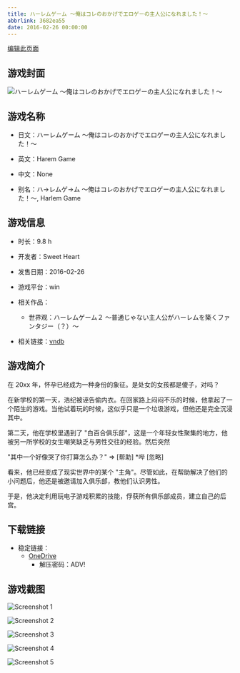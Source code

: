 ```yaml
---
title: ハーレムゲーム ～俺はコレのおかげでエロゲーの主人公になれました！～
abbrlink: 3682ea55
date: 2016-02-26 00:00:00
---
```

[编辑此页面](https://github.com/ACG-3/ADV3-source/blob/main/source/_posts/games/%E3%83%8F%E3%83%BC%E3%83%AC%E3%83%A0%E3%82%B2%E3%83%BC%E3%83%A0%20%EF%BD%9E%E4%BF%BA%E3%81%AF%E3%82%B3%E3%83%AC%E3%81%AE%E3%81%8A%E3%81%8B%E3%81%92%E3%81%A7%E3%82%A8%E3%83%AD%E3%82%B2%E3%83%BC%E3%81%AE%E4%B8%BB%E4%BA%BA%E5%85%AC%E3%81%AB%E3%81%AA%E3%82%8C%E3%81%BE%E3%81%97%E3%81%9F%EF%BC%81%EF%BD%9E.md)

## 游戏封面

![ハーレムゲーム ～俺はコレのおかげでエロゲーの主人公になれました！～](https://pan.timero.xyz/onedrive/img_lib_001/%E3%83%8F%E3%83%BC%E3%83%AC%E3%83%A0%E3%82%B2%E3%83%BC%E3%83%A0%20%EF%BD%9E%E4%BF%BA%E3%81%AF%E3%82%B3%E3%83%AC%E3%81%AE%E3%81%8A%E3%81%8B%E3%81%92%E3%81%A7%E3%82%A8%E3%83%AD%E3%82%B2%E3%83%BC%E3%81%AE%E4%B8%BB%E4%BA%BA%E5%85%AC%E3%81%AB%E3%81%AA%E3%82%8C%E3%81%BE%E3%81%97%E3%81%9F%EF%BC%81%EF%BD%9E_cover.avif)


## 游戏名称

- 日文：ハーレムゲーム ～俺はコレのおかげでエロゲーの主人公になれました！～
- 英文：Harem Game
- 中文：None

- 别名：ハ→レムゲ→ム ～俺はコレのおかげでエロゲーの主人公になれました！～, Harlem Game


## 游戏信息

- 时长：9.8 h
- 开发者：Sweet Heart
- 发售日期：2016-02-26
- 游戏平台：win
- 相关作品：
   - 世界观：ハーレムゲーム２ ～普通じゃない主人公がハーレムを築くファンタジー（？）～

- 相关链接：[vndb](https://vndb.org/v18721)


## 游戏简介

在 20xx 年，怀孕已经成为一种身份的象征。是处女的女孩都是傻子，对吗？

在新学校的第一天，浩纪被诬告偷内衣。在回家路上闷闷不乐的时候，他拿起了一个陌生的游戏。当他试着玩的时候，这似乎只是一个垃圾游戏，但他还是完全沉浸其中。

第二天，他在学校里遇到了 "白百合俱乐部"，这是一个年轻女性聚集的地方，他被另一所学校的女生嘲笑缺乏与男性交往的经验。然后突然

"其中一个好像哭了你打算怎么办？"
⇒ [帮助] *哔
[忽略]

看来，他已经变成了现实世界中的某个 "主角"。尽管如此，在帮助解决了他们的小问题后，他还是被邀请加入俱乐部，教他们认识男性。

于是，他决定利用玩电子游戏积累的技能，俘获所有俱乐部成员，建立自己的后宫。




## 下载链接

- 稳定链接：
    - [OneDrive](https://pan.timero.xyz/onedrive/adv_lib_001/%E3%83%8F%E3%83%BC%E3%83%AC%E3%83%A0%E3%82%B2%E3%83%BC%E3%83%A0%20%EF%BD%9E%E4%BF%BA%E3%81%AF%E3%82%B3%E3%83%AC%E3%81%AE%E3%81%8A%E3%81%8B%E3%81%92%E3%81%A7%E3%82%A8%E3%83%AD%E3%82%B2%E3%83%BC%E3%81%AE%E4%B8%BB%E4%BA%BA%E5%85%AC%E3%81%AB%E3%81%AA%E3%82%8C%E3%81%BE%E3%81%97%E3%81%9F%EF%BC%81%EF%BD%9E)
        - 解压密码：ADV!



## 游戏截图


![Screenshot 1](https://pan.timero.xyz/onedrive/img_lib_001/%E3%83%8F%E3%83%BC%E3%83%AC%E3%83%A0%E3%82%B2%E3%83%BC%E3%83%A0%20%EF%BD%9E%E4%BF%BA%E3%81%AF%E3%82%B3%E3%83%AC%E3%81%AE%E3%81%8A%E3%81%8B%E3%81%92%E3%81%A7%E3%82%A8%E3%83%AD%E3%82%B2%E3%83%BC%E3%81%AE%E4%B8%BB%E4%BA%BA%E5%85%AC%E3%81%AB%E3%81%AA%E3%82%8C%E3%81%BE%E3%81%97%E3%81%9F%EF%BC%81%EF%BD%9E_Screenshot_1.avif)

![Screenshot 2](https://pan.timero.xyz/onedrive/img_lib_001/%E3%83%8F%E3%83%BC%E3%83%AC%E3%83%A0%E3%82%B2%E3%83%BC%E3%83%A0%20%EF%BD%9E%E4%BF%BA%E3%81%AF%E3%82%B3%E3%83%AC%E3%81%AE%E3%81%8A%E3%81%8B%E3%81%92%E3%81%A7%E3%82%A8%E3%83%AD%E3%82%B2%E3%83%BC%E3%81%AE%E4%B8%BB%E4%BA%BA%E5%85%AC%E3%81%AB%E3%81%AA%E3%82%8C%E3%81%BE%E3%81%97%E3%81%9F%EF%BC%81%EF%BD%9E_Screenshot_2.avif)

![Screenshot 3](https://pan.timero.xyz/onedrive/img_lib_001/%E3%83%8F%E3%83%BC%E3%83%AC%E3%83%A0%E3%82%B2%E3%83%BC%E3%83%A0%20%EF%BD%9E%E4%BF%BA%E3%81%AF%E3%82%B3%E3%83%AC%E3%81%AE%E3%81%8A%E3%81%8B%E3%81%92%E3%81%A7%E3%82%A8%E3%83%AD%E3%82%B2%E3%83%BC%E3%81%AE%E4%B8%BB%E4%BA%BA%E5%85%AC%E3%81%AB%E3%81%AA%E3%82%8C%E3%81%BE%E3%81%97%E3%81%9F%EF%BC%81%EF%BD%9E_Screenshot_3.avif)

![Screenshot 4](https://pan.timero.xyz/onedrive/img_lib_001/%E3%83%8F%E3%83%BC%E3%83%AC%E3%83%A0%E3%82%B2%E3%83%BC%E3%83%A0%20%EF%BD%9E%E4%BF%BA%E3%81%AF%E3%82%B3%E3%83%AC%E3%81%AE%E3%81%8A%E3%81%8B%E3%81%92%E3%81%A7%E3%82%A8%E3%83%AD%E3%82%B2%E3%83%BC%E3%81%AE%E4%B8%BB%E4%BA%BA%E5%85%AC%E3%81%AB%E3%81%AA%E3%82%8C%E3%81%BE%E3%81%97%E3%81%9F%EF%BC%81%EF%BD%9E_Screenshot_4.avif)

![Screenshot 5](https://pan.timero.xyz/onedrive/img_lib_001/%E3%83%8F%E3%83%BC%E3%83%AC%E3%83%A0%E3%82%B2%E3%83%BC%E3%83%A0%20%EF%BD%9E%E4%BF%BA%E3%81%AF%E3%82%B3%E3%83%AC%E3%81%AE%E3%81%8A%E3%81%8B%E3%81%92%E3%81%A7%E3%82%A8%E3%83%AD%E3%82%B2%E3%83%BC%E3%81%AE%E4%B8%BB%E4%BA%BA%E5%85%AC%E3%81%AB%E3%81%AA%E3%82%8C%E3%81%BE%E3%81%97%E3%81%9F%EF%BC%81%EF%BD%9E_Screenshot_5.avif)

